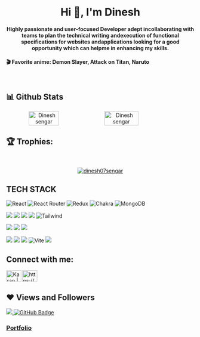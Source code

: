 <h1 align="center" >Hi 👋, I'm Dinesh</h1>
<h4 align="center">
Highly passionate and user-focused Developer adept incollaborating with teams to plan the technical writing andexecution of functional specifications for websites andapplications looking for a good opportunity which can helpme in enhancing my skills.
</h4>


<h4 >🎬 Favorite anime: Demon Slayer, Attack on Titan, Naruto</h4>


<br/>


## 📊 Github Stats
<div align="center" style="display: flex; flex-wrap: nowrap;">
    <img width="40%" src="https://github-readme-stats.vercel.app/api?username=dinesh07sengar&count_private=true&show_icons=true&theme=onedark" alt="Dinesh sengar" />
    <img width="42.4%" src="http://github-readme-streak-stats.herokuapp.com?user=dinesh07sengar&theme=onedark&date_format=M%20j%5B%2C%20Y%5D" alt="Dinesh sengar" />
    
</div>

## 🏆 Trophies:
<br/>
<p align="center"> <a href="https://github.com/ryo-ma/github-profile-trophy"><img src="https://github-profile-trophy.vercel.app/?username=dinesh07sengar&theme=onedark" alt="dinesh07sengar" /></a> </p>

## TECH STACK

![React](https://img.shields.io/badge/react-%2320232a.svg?style=for-the-badge&logo=react&logoColor=%2361DAFB) ![React Router](https://img.shields.io/badge/React_Router-CA4245?style=for-the-badge&logo=react-router&logoColor=white) ![Redux](https://img.shields.io/badge/redux-%23593d88.svg?style=for-the-badge&logo=redux&logoColor=white) ![Chakra](https://img.shields.io/badge/chakra-%234ED1C5.svg?style=for-the-badge&logo=chakraui&logoColor=white) ![MongoDB](https://img.shields.io/badge/MongoDB-%234ea94b.svg?style=for-the-badge&logo=mongodb&logoColor=white)

<img src="https://img.shields.io/badge/HTML5-E34F26?style=for-the-badge&logo=html5&logoColor=white"/> <img src="https://img.shields.io/badge/CSS3-1572B6?style=for-the-badge&logo=css3&logoColor=white"/> <img src="https://img.shields.io/badge/JavaScript-323330?style=for-the-badge&logo=javascript&logoColor=F7DF1E"/> <img src="https://img.shields.io/badge/Bootstrap-563D7C?style=for-the-badge&logo=bootstrap&logoColor=white"/>  ![Tailwind](https://img.shields.io/badge/Tailwind_CSS-38B2AC?style=for-the-badge&logo=tailwind-css&logoColor=white)


<img src="https://img.shields.io/badge/Node.js-339933?style=for-the-badge&logo=nodedotjs&logoColor=white"/> <img src="https://img.shields.io/badge/Express.js-000000?style=for-the-badge&logo=express&logoColor=white"/>  <img src="https://img.shields.io/badge/java-%23ED8B00.svg?style=for-the-badge&logo=java&logoColor=white"/>


<img src="https://img.shields.io/badge/npm-CB3837?style=for-the-badge&logo=npm&logoColor=white"/> <img src="https://img.shields.io/badge/GitHub-100000?style=for-the-badge&logo=github&logoColor=white"/>  <img src="https://img.shields.io/badge/GIT-E44C30?style=for-the-badge&logo=git&logoColor=white"/> ![Vite](https://img.shields.io/badge/vite-%23646CFF.svg?style=for-the-badge&logo=vite&logoColor=white) <img src= "https://img.shields.io/badge/vercel-000000?style=for-the-badge&logo=express&logoColor=white"/>


## Connect with me:
<p align="left">  
<a href="https://www.linkedin.com/in/dinesh-sengar-199a98201/" target="blank"><img align="center" src="https://raw.githubusercontent.com/rahuldkjain/github-profile-readme-generator/master/src/images/icons/Social/linked-in-alt.svg" alt="https://www.linkedin.com/in/dinesh-sengar-199a98201/" height="30" width="40" /></a> 
<!-- <a href="https://twitter.com/DineshSengar007" target="blank"><img align="center" src="https://raw.githubusercontent.com/rahuldkjain/github-profile-readme-generator/master/src/images/icons/Social/twitter.svg" alt="https://twitter.com/fullstuckVishal" height="30" width="40" /></a> -->
<a href="https://www.instagram.com/dinesh_sengar_/" target="_blank"><img align="left" alt="Karan | Instagram" src="https://skillicons.dev/icons?i=instagram" height="30" width="40" /></a>

</p>

## ❤ Views and Followers

<a href="https://github.com/dinesh07sengar/github-profile-views-counter">
    <img src="https://komarev.com/ghpvc/?username=dinesh07sengar">
</a>
<a href="https://github.com/dinesh07sengar?tab=followers"><img src="https://img.shields.io/github/followers/dinesh07sengar?label=Followers&style=social" alt="GitHub Badge"></a>

### [Portfolio](https://dinesh07sengar.github.io/) 








<!-- - 👋 Hi, I’m @dinesh07sengar
- 👀 I’m interested in Web Development
- 🌱 I’m currently learning ReactJs And Many Exciting things that Can do wonders... -->





<!--
**dinesh07sengar/dinesh07sengar** is a ✨ _special_ ✨ repository because its `README.md` (this file) appears on your GitHub profile.

Here are some ideas to get you started:

- 🔭 I’m currently working on ...
- 🌱 I’m currently learning ...
- 👯 I’m looking to collaborate on ...
- 🤔 I’m looking for help with ...
- 💬 Ask me about ...
- 📫 How to reach me: ...
- 😄 Pronouns: ...
- ⚡ Fun fact: ...
-->
